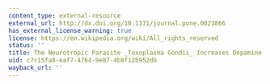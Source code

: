 ```yaml
---
content_type: external-resource
external_url: http://dx.doi.org/10.1371/journal.pone.0023866
has_external_license_warning: true
license: https://en.wikipedia.org/wiki/All_rights_reserved
status: ''
title: The Neurotropic Parasite _Toxoplasma Gondii_ Increases Dopamine Metabolism
uid: c7c15fa8-eaf7-4764-9e87-4b8f12b952db
wayback_url: ''
---
```

